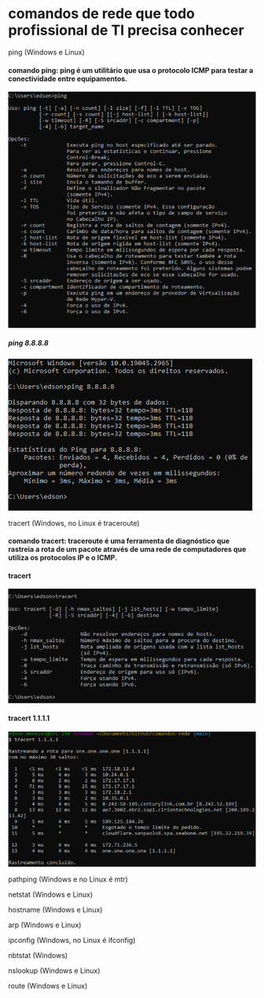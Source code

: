 # comandos de rede que todo profissional de TI precisa conhecer

ping (Windows e Linux)

#### comando ping: ping é um utilitário que usa o protocolo ICMP para testar a conectividade entre equipamentos.

![ping](./img/ping-1.png)

##### ping 8.8.8.8
![ping](./img/ping.png)


tracert (Windows, no Linux é traceroute)

#### comando tracert: traceroute é uma ferramenta de diagnóstico que rastreia a rota de um pacote através de uma rede de computadores que utiliza os protocolos IP e o ICMP.

#### tracert 
![tracert](./img/tracert.png)


#### tracert 1.1.1.1
![tracert](./img/tracert1.png)


pathping (Windows e no Linux é mtr)

netstat (Windows e Linux)

hostname (Windows e Linux)

arp (Windows e Linux)

ipconfig (Windows, no Linux é ifconfig)

nbtstat (Windows)

nslookup (Windows e Linux)

route (Windows e Linux)

